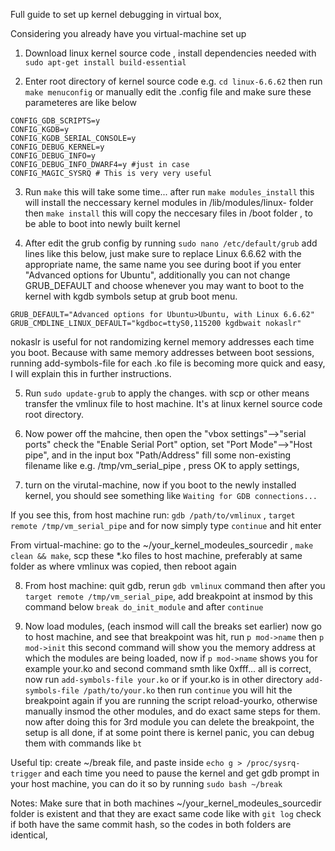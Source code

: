 Full guide to set up kernel debugging in virtual box,

Considering you already have you virtual-machine set up

1. Download linux kernel source code , install dependencies needed with `sudo apt-get install build-essential`

2. Enter root directory of kernel source code e.g. `cd linux-6.6.62` then run `make menuconfig` or manually edit the .config 
file and make sure these parameteres are like below

```
CONFIG_GDB_SCRIPTS=y
CONFIG_KGDB=y
CONFIG_KGDB_SERIAL_CONSOLE=y
CONFIG_DEBUG_KERNEL=y
CONFIG_DEBUG_INFO=y
CONFIG_DEBUG_INFO_DWARF4=y #just in case
CONFIG_MAGIC_SYSRQ # This is very very useful
```

3. Run `make` this will take some time...
after run 
`make modules_install`  this will install the neccessary kernel modules in /lib/modules/linux-<verison> folder
then
`make install`  this will copy the neccesary files in /boot folder , to be able to boot into newly built kernel

4. After edit the grub config by running
`sudo nano /etc/default/grub`
add lines like this below, just make sure to replace Linux 6.6.62 with the appropriate name, the same name you see during 
boot if you enter "Advanced options for Ubuntu", additionally you can not change GRUB_DEFAULT and choose whenever you may
want to boot to the kernel with kgdb symbols setup at grub boot menu.

```
GRUB_DEFAULT="Advanced options for Ubuntu>Ubuntu, with Linux 6.6.62"
GRUB_CMDLINE_LINUX_DEFAULT="kgdboc=ttyS0,115200 kgdbwait nokaslr"
```

nokaslr is useful for not randomizing kernel memory addresses each time you boot. Because with same memory
addresses between boot sessions, running add-symbols-file for each .ko file is becoming more quick and easy, I will explain 
this in further instructions.

5. Run `sudo update-grub` to apply the changes. with scp or other means transfer the vmlinux file to host machine.
It's at linux kernel source code root directory.

6. Now power off the mahcine, then open the "vbox settings"-->"serial ports" check the "Enable Serial Port" option,
set "Port Mode"-->"Host pipe", and in the input box "Path/Address" fill some non-existing filename like 
e.g. /tmp/vm_serial_pipe , press OK to apply settings, 

7. turn on the virutal-machine, now if you boot to the newly installed kernel, you should see something like
```Waiting for GDB connections...```

If you see this, from host machine run:	`gdb /path/to/vmlinux`  , `target remote /tmp/vm_serial_pipe`
and for now simply type `continue` and hit enter

From virtual-machine:
go to the ~/your_kernel_modeules_sourcedir , `make clean && make`, scp these *.ko files to host machine, preferably at same folder as where vmlinux 
was copied, then reboot again

8. From host machine: quit gdb, rerun `gdb vmlinux` command then after you 
`target remote /tmp/vm_serial_pipe`,
add breakpoint at insmod by this command below
`break do_init_module` and after `continue`

9. Now load modules, (each insmod will call the breaks set earlier)
now go to host machine, and see that breakpoint was hit, run `p mod->name` then `p mod->init` this second command will show
you the memory address at which the modules are being loaded, 
now if `p mod->name` shows you for example your.ko and second command smth like 0xfff...
all is correct, now run `add-symbols-file your.ko` or if your.ko is in other directory `add-symbols-file /path/to/your.ko`
then run `continue` you will hit the breakpoint again if you are running the script reload-yourko, otherwise manually insmod
the other modules, and do exact same steps for them.
now after doing this for 3rd module you can delete the breakpoint, the setup is all done, if at some point there is kernel 
panic, you can debug them with commands like `bt`

Useful tip: create ~/break file, and paste inside
```echo g > /proc/sysrq-trigger```
and each time you need to pause the kernel and get gdb prompt in your host machine, you can do it so by running 
`sudo bash ~/break`

Notes: Make sure that in both machines ~/your_kernel_modeules_sourcedir folder is existent and that they are exact same code
like with `git log` check if both have the same commit hash, so the codes in both folders are identical, 

